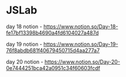 # JSLab
 
day 18 notion - https://www.notion.so/Day-18-fe17bf13398b4690a4fd6104027a487d

day 19 notion - https://www.notion.so/Day-19-76f8abdb681f40679450715d4aa277a7

day 20 notion - https://www.notion.so/Day-20-0e7444251bca42a0951c34f60603fcdf
